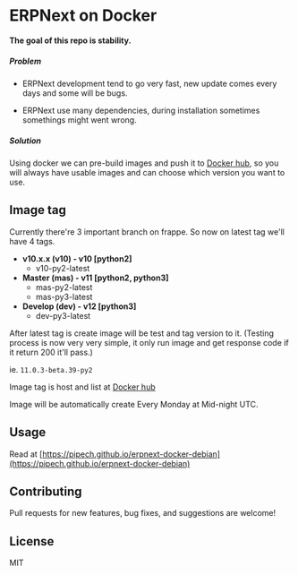 #  ERPNext on Docker

**The goal of this repo is stability.**

##### Problem

* ERPNext development tend to go very fast, new update comes every days 
and some will be bugs.

* ERPNext use many dependencies, during installation sometimes somethings might went wrong.

##### Solution

Using docker we can pre-build images and push it to [Docker hub](https://hub.docker.com/r/pipech/erpnext-docker-debian/),
so you will always have usable images and can choose which version you want to use.

## Image tag

Currently there're 3 important branch on frappe.
So now on latest tag we'll have 4 tags.

* **v10.x.x (v10) - v10 [python2]**
  * v10-py2-latest
* **Master (mas) - v11 [python2, python3]**
  * mas-py2-latest
  * mas-py3-latest
* **Develop (dev) - v12 [python3]**
  * dev-py3-latest

After latest tag is create image will be test and tag version to it. (Testing process is now very very simple, it only run image and get response code if it return 200 it'll pass.)

ie. `11.0.3-beta.39-py2`

Image tag is host and list at [Docker hub](https://hub.docker.com/r/pipech/erpnext-docker-debian/)

Image will be automatically create Every Monday at Mid-night UTC.

## Usage

Read at [https://pipech.github.io/erpnext-docker-debian](https://pipech.github.io/erpnext-docker-debian)

## Contributing

Pull requests for new features, bug fixes, and suggestions are welcome!

## License

MIT
